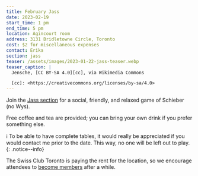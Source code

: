 ```yaml
---
title: February Jass
date: 2023-02-19
start_time: 1 pm
end_time: 5 pm
location: Agincourt room
address: 3131 Bridletowne Circle, Toronto
cost: $2 for miscellaneous expenses
contact: Erika
section: jass
teaser: /assets/images/2023-01-22-jass-teaser.webp
teaser_caption: |
  Jensche, [CC BY-SA 4.0][cc], via Wikimedia Commons

  [cc]: <https://creativecommons.org/licenses/by-sa/4.0>
---
```


Join the [Jass section][jass] for a social, friendly, and relaxed game of
Schieber (no Wys).

Free coffee and tea are provided; you can bring your own drink if you prefer
something else.

:information_source: To be able to have complete tables, it would really be
appreciated if you would contact me prior to the date. This way, no one will be
left out to play.
{: .notice--info}

The Swiss Club Toronto is paying the rent for the location, so we encourage
attendees to [become members][join] after a while.

[jass]: <{% link _pages/sections/jass.md %}>
[join]: <{% link _pages/membership.md %}>
